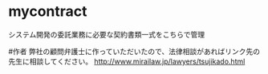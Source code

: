 # mycontract
システム開発の委託業務に必要な契約書類一式をこちらで管理

#作者
弊社の顧問弁護士に作っていただいたので、法律相談があればリンク先の先生に相談してください。
http://www.mirailaw.jp/lawyers/tsujikado.html
